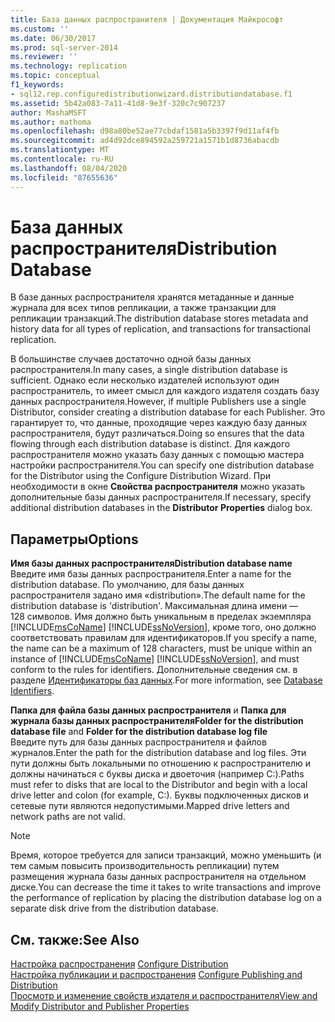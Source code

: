 ```yaml
---
title: База данных распространителя | Документация Майкрософт
ms.custom: ''
ms.date: 06/30/2017
ms.prod: sql-server-2014
ms.reviewer: ''
ms.technology: replication
ms.topic: conceptual
f1_keywords:
- sql12.rep.configuredistributionwizard.distributiondatabase.f1
ms.assetid: 5b42a083-7a11-41d8-9e3f-320c7c907237
author: MashaMSFT
ms.author: mathoma
ms.openlocfilehash: d98a80be52ae77cbdaf1581a5b3397f9d11af4fb
ms.sourcegitcommit: ad4d92dce894592a259721a1571b1d8736abacdb
ms.translationtype: MT
ms.contentlocale: ru-RU
ms.lasthandoff: 08/04/2020
ms.locfileid: "87655636"
---
```

# <a name="distribution-database"></a><span data-ttu-id="bce68-102">База данных распространителя</span><span class="sxs-lookup"><span data-stu-id="bce68-102">Distribution Database</span></span>
  <span data-ttu-id="bce68-103">В базе данных распространителя хранятся метаданные и данные журнала для всех типов репликации, а также транзакции для репликации транзакций.</span><span class="sxs-lookup"><span data-stu-id="bce68-103">The distribution database stores metadata and history data for all types of replication, and transactions for transactional replication.</span></span>  
  
 <span data-ttu-id="bce68-104">В большинстве случаев достаточно одной базы данных распространителя.</span><span class="sxs-lookup"><span data-stu-id="bce68-104">In many cases, a single distribution database is sufficient.</span></span> <span data-ttu-id="bce68-105">Однако если несколько издателей используют один распространитель, то имеет смысл для каждого издателя создать базу данных распространителя.</span><span class="sxs-lookup"><span data-stu-id="bce68-105">However, if multiple Publishers use a single Distributor, consider creating a distribution database for each Publisher.</span></span> <span data-ttu-id="bce68-106">Это гарантирует то, что данные, проходящие через каждую базу данных распространителя, будут различаться.</span><span class="sxs-lookup"><span data-stu-id="bce68-106">Doing so ensures that the data flowing through each distribution database is distinct.</span></span> <span data-ttu-id="bce68-107">Для каждого распространителя можно указать базу данных с помощью мастера настройки распространителя.</span><span class="sxs-lookup"><span data-stu-id="bce68-107">You can specify one distribution database for the Distributor using the Configure Distribution Wizard.</span></span> <span data-ttu-id="bce68-108">При необходимости в окне **Свойства распространителя** можно указать дополнительные базы данных распространителя.</span><span class="sxs-lookup"><span data-stu-id="bce68-108">If necessary, specify additional distribution databases in the **Distributor Properties** dialog box.</span></span>  
  
## <a name="options"></a><span data-ttu-id="bce68-109">Параметры</span><span class="sxs-lookup"><span data-stu-id="bce68-109">Options</span></span>  
 <span data-ttu-id="bce68-110">**Имя базы данных распространителя**</span><span class="sxs-lookup"><span data-stu-id="bce68-110">**Distribution database name**</span></span>  
 <span data-ttu-id="bce68-111">Введите имя базы данных распространителя.</span><span class="sxs-lookup"><span data-stu-id="bce68-111">Enter a name for the distribution database.</span></span> <span data-ttu-id="bce68-112">По умолчанию, для базы данных распространителя задано имя «distribution».</span><span class="sxs-lookup"><span data-stu-id="bce68-112">The default name for the distribution database is 'distribution'.</span></span> <span data-ttu-id="bce68-113">Максимальная длина имени — 128 символов. Имя должно быть уникальным в пределах экземпляра [!INCLUDE[msCoName](../../includes/msconame-md.md)] [!INCLUDE[ssNoVersion](../../includes/ssnoversion-md.md)], кроме того, оно должно соответствовать правилам для идентификаторов.</span><span class="sxs-lookup"><span data-stu-id="bce68-113">If you specify a name, the name can be a maximum of 128 characters, must be unique within an instance of [!INCLUDE[msCoName](../../includes/msconame-md.md)] [!INCLUDE[ssNoVersion](../../includes/ssnoversion-md.md)], and must conform to the rules for identifiers.</span></span> <span data-ttu-id="bce68-114">Дополнительные сведения см. в разделе [Идентификаторы баз данных](../databases/database-identifiers.md).</span><span class="sxs-lookup"><span data-stu-id="bce68-114">For more information, see [Database Identifiers](../databases/database-identifiers.md).</span></span>  
  
 <span data-ttu-id="bce68-115">**Папка для файла базы данных распространителя** и **Папка для журнала базы данных распространителя**</span><span class="sxs-lookup"><span data-stu-id="bce68-115">**Folder for the distribution database file** and **Folder for the distribution database log file**</span></span>  
 <span data-ttu-id="bce68-116">Введите путь для базы данных распространителя и файлов журналов.</span><span class="sxs-lookup"><span data-stu-id="bce68-116">Enter the path for the distribution database and log files.</span></span> <span data-ttu-id="bce68-117">Эти пути должны быть локальными по отношению к распространителю и должны начинаться с буквы диска и двоеточия (например C:).</span><span class="sxs-lookup"><span data-stu-id="bce68-117">Paths must refer to disks that are local to the Distributor and begin with a local drive letter and colon (for example, C:).</span></span> <span data-ttu-id="bce68-118">Буквы подключенных дисков и сетевые пути являются недопустимыми.</span><span class="sxs-lookup"><span data-stu-id="bce68-118">Mapped drive letters and network paths are not valid.</span></span>  
  
> [!NOTE]  
>  <span data-ttu-id="bce68-119">Время, которое требуется для записи транзакций, можно уменьшить (и тем самым повысить производительность репликации) путем размещения журнала базы данных распространителя на отдельном диске.</span><span class="sxs-lookup"><span data-stu-id="bce68-119">You can decrease the time it takes to write transactions and improve the performance of replication by placing the distribution database log on a separate disk drive from the distribution database.</span></span>  
  
## <a name="see-also"></a><span data-ttu-id="bce68-120">См. также:</span><span class="sxs-lookup"><span data-stu-id="bce68-120">See Also</span></span>  
 <span data-ttu-id="bce68-121">[Настройка распространения](configure-distribution.md) </span><span class="sxs-lookup"><span data-stu-id="bce68-121">[Configure Distribution](configure-distribution.md) </span></span>  
 <span data-ttu-id="bce68-122">[Настройка публикации и распространения](configure-publishing-and-distribution.md) </span><span class="sxs-lookup"><span data-stu-id="bce68-122">[Configure Publishing and Distribution](configure-publishing-and-distribution.md) </span></span>  
 [<span data-ttu-id="bce68-123">Просмотр и изменение свойств издателя и распространителя</span><span class="sxs-lookup"><span data-stu-id="bce68-123">View and Modify Distributor and Publisher Properties</span></span>](view-and-modify-distributor-and-publisher-properties.md)  
  
  
